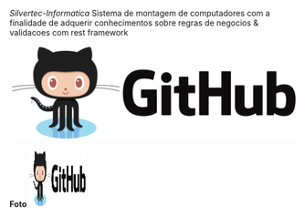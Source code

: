 *Silvertec-Informatica*
Sistema de montagem de computadores com a finalidade de adquerir conhecimentos sobre regras de negocios &amp; validacoes com rest framework

![GitHub Logo](./readme_images/git.png)


**Foto**
<img src="./readme_images/git.png" alt="Github Foto" width="100" height="100">
